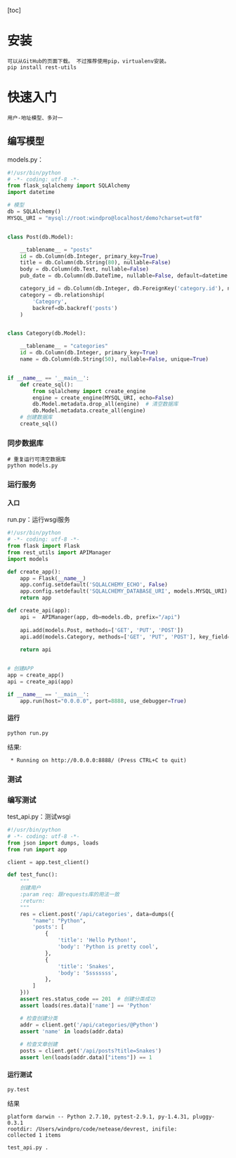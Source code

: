 [toc]
# 安装

    可以从GitHub的页面下载。 不过推荐使用pip，virtualenv安装。
    pip install rest-utils


# 快速入门

    用户-地址模型、多对一

## 编写模型

models.py：
```python
#!/usr/bin/python
# -*- coding: utf-8 -*-
from flask_sqlalchemy import SQLAlchemy
import datetime

# 模型
db = SQLAlchemy()
MYSQL_URI = "mysql://root:windpro@localhost/demo?charset=utf8"


class Post(db.Model):

    __tablename__ = "posts"
    id = db.Column(db.Integer, primary_key=True)
    title = db.Column(db.String(80), nullable=False)
    body = db.Column(db.Text, nullable=False)
    pub_date = db.Column(db.DateTime, nullable=False, default=datetime.datetime.utcnow)

    category_id = db.Column(db.Integer, db.ForeignKey('category.id'), nullable=False)
    category = db.relationship(
        'Category',
        backref=db.backref('posts')
    )


class Category(db.Model):

    __tablename__ = "categories"
    id = db.Column(db.Integer, primary_key=True)
    name = db.Column(db.String(50), nullable=False, unique=True)


if __name__ == '__main__':
    def create_sql():
        from sqlalchemy import create_engine
        engine = create_engine(MYSQL_URI, echo=False)
        db.Model.metadata.drop_all(engine)  # 清空数据库
        db.Model.metadata.create_all(engine)
    # 创建数据库
    create_sql()
```

### 同步数据库

    # 重复运行可清空数据库
    python models.py


### 运行服务

#### 入口

run.py：运行wsgi服务
```python
#!/usr/bin/python
# -*- coding: utf-8 -*-
from flask import Flask
from rest_utils import APIManager
import models

def create_app():
    app = Flask(__name__)
    app.config.setdefault('SQLALCHEMY_ECHO', False)
    app.config.setdefault('SQLALCHEMY_DATABASE_URI', models.MYSQL_URI)
    return app

def create_api(app):
    api =  APIManager(app, db=models.db, prefix="/api")
    
    api.add(models.Post, methods=['GET', 'PUT', 'POST'])
    api.add(models.Category, methods=['GET', 'PUT', 'POST'], key_field='name')
    
    return api


# 创建APP
app = create_app()
api = create_api(app)

if __name__ == '__main__':
    app.run(host="0.0.0.0", port=8888, use_debugger=True)

```

#### 运行

    python run.py
    
结果:

     * Running on http://0.0.0.0:8888/ (Press CTRL+C to quit)

### 测试

### 编写测试
test_api.py：测试wsgi
```python
#!/usr/bin/python
# -*- coding: utf-8 -*-
from json import dumps, loads
from run import app

client = app.test_client()

def test_func():
    """
    创建用户
    :param req: 跟requests库的用法一致
    :return:
    """
    res = client.post('/api/categories', data=dumps({
        "name": "Python",
        'posts': [
            {
                'title': 'Hello Python!',
                'body': 'Python is pretty cool',
            },
            {
                'title': 'Snakes',
                'body': 'Ssssssss',
            },
        ]
    }))
    assert res.status_code == 201  # 创建分类成功
    assert loads(res.data)['name'] == 'Python'

    # 检查创建分类
    addr = client.get('/api/categories/@Python')
    assert 'name' in loads(addr.data)
    
    # 检查文章创建
    posts = client.get('/api/posts?title=Snakes')
    assert len(loads(addr.data)["items"]) == 1

```

#### 运行测试

    py.test

结果

    platform darwin -- Python 2.7.10, pytest-2.9.1, py-1.4.31, pluggy-0.3.1
    rootdir: /Users/windpro/code/netease/devrest, inifile: 
    collected 1 items 
    
    test_api.py .
